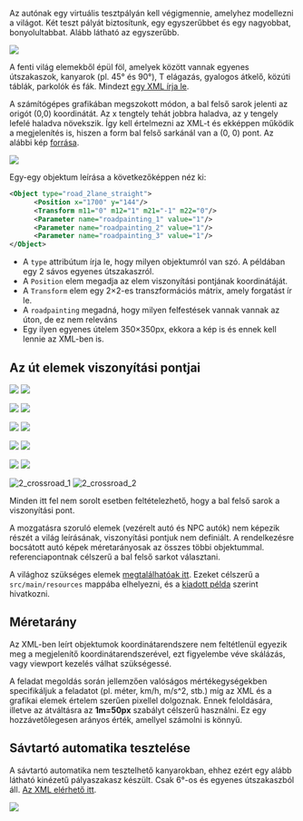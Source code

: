 Az autónak egy virtuális tesztpályán kell végigmennie, amelyhez modellezni a világot. Két teszt pályát biztosítunk, egy egyszerűbbet és egy nagyobbat, bonyolultabbat. Alább látható az egyszerűbb.

![](https://raw.githubusercontent.com/SzFMV2018-Osz/documentation/master/images/test_world.png)

A fenti világ elemekből épül föl, amelyek között vannak egyenes útszakaszok, kanyarok (pl. 45° és 90°), T elágazás, gyalogos átkelő, közúti táblák, parkolók és fák. Mindezt [egy XML írja le](https://github.com/SzFMV2018-Osz/documentation/blob/master/resources/test_world.xml).

A számítógépes grafikában megszokott módon, a bal felső sarok jelenti az origót (0,0) koordinátát. Az x tengtely tehát jobbra haladva, az y tengely lefelé haladva növekszik. Így kell értelmezni az XML-t és ekképpen működik a megjelenítés is, hiszen a form bal felső sarkánál van a (0, 0) pont. Az alábbi kép [forrása](http://www.e-cartouche.ch/content_reg/cartouche/graphics/en/html/Screen_learningObject3.html).

![](http://www.e-cartouche.ch/content_reg/cartouche/graphics/en/image/coordinates.jpg)

Egy-egy objektum leírása a következőképpen néz ki:

``` xml
<Object type="road_2lane_straight">
      <Position x="1700" y="144"/>
      <Transform m11="0" m12="1" m21="-1" m22="0"/>
      <Parameter name="roadpainting_1" value="1"/>
      <Parameter name="roadpainting_2" value="1"/>
      <Parameter name="roadpainting_3" value="1"/>
</Object>
```

* A `type` attribútum írja le, hogy milyen objektumról van szó. A példában egy 2 sávos egyenes útszakaszról.
* A `Position` elem megadja az elem viszonyítási pontjának koordinátáját.
* A `Transform` elem egy 2×2-es transzformációs mátrix, amely forgatást ír le.
* A `roadpainting` megadná, hogy milyen felfestések vannak vannak az úton, de ez nem releváns
* Egy ilyen egyenes útelem 350×350px, ekkora a kép is és ennek kell lennie az XML-ben is.

## Az út elemek viszonyítási pontjai

![](https://raw.githubusercontent.com/SzFMV2018-Osz/documentation/master/images/90right.png) ![](https://raw.githubusercontent.com/SzFMV2018-Osz/documentation/master/images/90left.png) 

![](https://raw.githubusercontent.com/SzFMV2018-Osz/documentation/master/images/45right.png) ![](https://raw.githubusercontent.com/SzFMV2018-Osz/documentation/master/images/45left.png)

![](https://raw.githubusercontent.com/SzFMV2018-Osz/documentation/master/images/6right.png) ![](https://raw.githubusercontent.com/SzFMV2018-Osz/documentation/master/images/6left.png)

![](https://raw.githubusercontent.com/SzFMV2018-Osz/documentation/master/images/tjunctionright.png)
![](https://raw.githubusercontent.com/SzFMV2018-Osz/documentation/master/images/tjunctionleft.png)

![](https://raw.githubusercontent.com/SzFMV2018-Osz/documentation/master/images/straight.png)
![](https://raw.githubusercontent.com/SzFMV2018-Osz/documentation/master/images/rotary.png)

![2_crossroad_1](https://raw.githubusercontent.com/SzFMV2018-Osz/documentation/master/images/2_crossroad_1.png)
![2_crossroad_2](https://raw.githubusercontent.com/SzFMV2018-Osz/documentation/master/images/2_crossroad_2.png)

Minden itt fel nem sorolt esetben feltételezhető, hogy a bal felső sarok a viszonyítási pont.

A mozgatásra szoruló elemek (vezérelt autó és NPC autók) nem képezik részét a világ leírásának, viszonyítási pontjuk nem definiált. A rendelkezésre bocsátott autó képek méretarányosak az összes többi objektummal. referenciapontnak célszerű a bal felső sarkot választani.

A világhoz szükséges elemek [megtalálhatóak itt](https://github.com/SzFMV2018-Osz/documentation/tree/master/resources). Ezeket célszerű a `src/main/resources` mappába elhelyezni, és a [kiadott példa](https://github.com/SzFMV2018-Osz/AutomatedCar/blob/6784a1620dd1fa353cff6b339fed47e21a11a0ac/src/main/java/hu/oe/nik/szfmv/visualisation/CourseDisplay.java#L36) szerint hivatkozni.

## Méretarány

Az XML-ben leírt objektumok koordinátarendszere nem feltétlenül egyezik meg a megjelenítő koordinátarendszerével, ezt figyelembe véve skálázás, vagy viewport kezelés válhat szükségessé.

A feladat megoldás során jellemzően valóságos mértékegységekben specifikáljuk a feladatot (pl. méter, km/h, m/s^2, stb.) míg az XML és a grafikai elemek értelem szerűen pixellel dolgoznak. Ennek feloldására, illetve az átváltásra az **1m=50px** szabályt célszerű használni. Ez egy hozzávetőlegesen arányos érték, amellyel számolni is könnyű.

## Sávtartó automatika tesztelése

A sávtartó automatika nem tesztelhető kanyarokban, ehhez ezért egy alább látható kinézetű pályaszakasz készült. Csak 6°-os és egyenes útszakaszból áll. [Az XML elérhető itt](https://raw.githubusercontent.com/SzFMV2018-Osz/documentation/master/images/resources/lane_keeping_test_world.xml).

![](https://github.com/SzFMV2018-Osz/documentation/blob/master/lka.png)